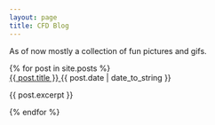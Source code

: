 ```yaml
---
layout: page
title: CFD Blog
---
```


As of now mostly a collection of fun pictures and gifs.

<div class="posts">
  {% for post in site.posts %}
  <div class="post">
    <!-- <li> -->
      <a href="{{ post.url }}">
        {{ post.title }}
      </a><span class="post-date">{{ post.date | date_to_string }}</span>
    <!-- </li> -->
    <p>{{ post.excerpt }}</p>   
  </div>  
  {% endfor %}
</div>
